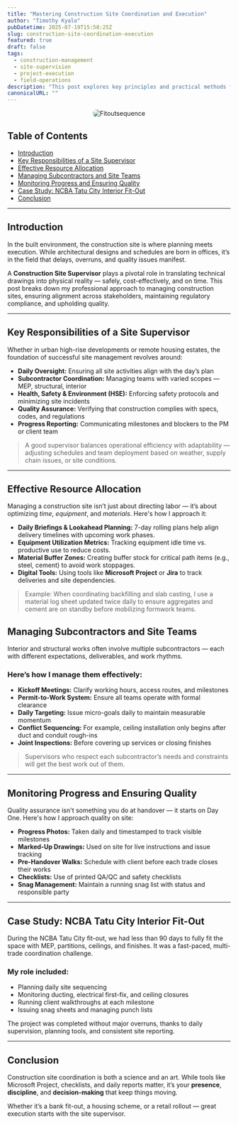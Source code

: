 ```yaml
---
title: "Mastering Construction Site Coordination and Execution"
author: "Timothy Kyalo"
pubDatetime: 2025-07-19T15:58:25Z
slug: construction-site-coordination-execution
featured: true
draft: false
tags:
  - construction-management
  - site-supervision
  - project-execution
  - field-operations
description: "This post explores key principles and practical methods for managing construction sites effectively, focusing on supervision, resource allocation, contractor coordination, and timely delivery of quality infrastructure."
canonicalURL: ""
---
```


<p align="center">
  <img src="/images/fitout.jpg" alt="Fitoutsequence" style="max-width: 100%; border-radius: 8px;" />
</p>


## Table of Contents
- [Introduction](#introduction)  
- [Key Responsibilities of a Site Supervisor](#key-responsibilities-of-a-site-supervisor)  
- [Effective Resource Allocation](#effective-resource-allocation)  
- [Managing Subcontractors and Site Teams](#managing-subcontractors-and-site-teams)  
- [Monitoring Progress and Ensuring Quality](#monitoring-progress-and-ensuring-quality)  
- [Case Study: NCBA Tatu City Interior Fit-Out](#case-study-ncba-tatu-city-interior-fit-out)  
- [Conclusion](#conclusion)  

---

## Introduction

In the built environment, the construction site is where planning meets execution. While architectural designs and schedules are born in offices, it’s in the field that delays, overruns, and quality issues manifest.

A **Construction Site Supervisor** plays a pivotal role in translating technical drawings into physical reality — safely, cost-effectively, and on time. This post breaks down my professional approach to managing construction sites, ensuring alignment across stakeholders, maintaining regulatory compliance, and upholding quality.

---

## Key Responsibilities of a Site Supervisor

Whether in urban high-rise developments or remote housing estates, the foundation of successful site management revolves around:

- **Daily Oversight:** Ensuring all site activities align with the day’s plan
- **Subcontractor Coordination:** Managing teams with varied scopes — MEP, structural, interior
- **Health, Safety & Environment (HSE):** Enforcing safety protocols and minimizing site incidents
- **Quality Assurance:** Verifying that construction complies with specs, codes, and regulations
- **Progress Reporting:** Communicating milestones and blockers to the PM or client team

> A good supervisor balances operational efficiency with adaptability — adjusting schedules and team deployment based on weather, supply chain issues, or site conditions.

---

## Effective Resource Allocation

Managing a construction site isn’t just about directing labor — it’s about optimizing *time*, *equipment*, and *materials*. Here's how I approach it:

- **Daily Briefings & Lookahead Planning:** 7-day rolling plans help align delivery timelines with upcoming work phases.
- **Equipment Utilization Metrics:** Tracking equipment idle time vs. productive use to reduce costs.
- **Material Buffer Zones:** Creating buffer stock for critical path items (e.g., steel, cement) to avoid work stoppages.
- **Digital Tools:** Using tools like **Microsoft Project** or **Jira** to track deliveries and site dependencies.

> Example: When coordinating backfilling and slab casting, I use a material log sheet updated twice daily to ensure aggregates and cement are on standby before mobilizing formwork teams.

## Managing Subcontractors and Site Teams

Interior and structural works often involve multiple subcontractors — each with different expectations, deliverables, and work rhythms.

### Here’s how I manage them effectively:

- **Kickoff Meetings:** Clarify working hours, access routes, and milestones  
- **Permit-to-Work System:** Ensure all teams operate with formal clearance  
- **Daily Targeting:** Issue micro-goals daily to maintain measurable momentum  
- **Conflict Sequencing:** For example, ceiling installation only begins after duct and conduit rough-ins  
- **Joint Inspections:** Before covering up services or closing finishes  

> Supervisors who respect each subcontractor’s needs and constraints will get the best work out of them.

---

## Monitoring Progress and Ensuring Quality

Quality assurance isn't something you do at handover — it starts on Day One. Here's how I approach quality on site:

- **Progress Photos:** Taken daily and timestamped to track visible milestones  
- **Marked-Up Drawings:** Used on site for live instructions and issue tracking  
- **Pre-Handover Walks:** Schedule with client before each trade closes their works  
- **Checklists:** Use of printed QA/QC and safety checklists  
- **Snag Management:** Maintain a running snag list with status and responsible party  

---

## Case Study: NCBA Tatu City Interior Fit-Out

During the NCBA Tatu City fit-out, we had less than 90 days to fully fit the space with MEP, partitions, ceilings, and finishes. It was a fast-paced, multi-trade coordination challenge.

### My role included:
- Planning daily site sequencing  
- Monitoring ducting, electrical first-fix, and ceiling closures  
- Running client walkthroughs at each milestone  
- Issuing snag sheets and managing punch lists  

The project was completed without major overruns, thanks to daily supervision, planning tools, and consistent site reporting.

---

## Conclusion

Construction site coordination is both a science and an art. While tools like Microsoft Project, checklists, and daily reports matter, it’s your **presence**, **discipline**, and **decision-making** that keep things moving.

Whether it’s a bank fit-out, a housing scheme, or a retail rollout — great execution starts with the site supervisor.
